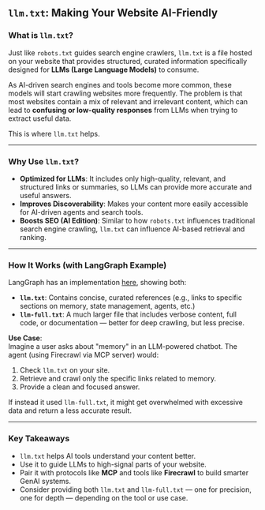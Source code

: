 ## `llm.txt`: Making Your Website AI-Friendly

### What is `llm.txt`?

Just like `robots.txt` guides search engine crawlers, `llm.txt` is a file hosted on your website that provides structured, curated information specifically designed for **LLMs (Large Language Models)** to consume.

As AI-driven search engines and tools become more common, these models will start crawling websites more frequently. The problem is that most websites contain a mix of relevant and irrelevant content, which can lead to **confusing or low-quality responses** from LLMs when trying to extract useful data.

This is where `llm.txt` helps.

---

### Why Use `llm.txt`?

- **Optimized for LLMs**: It includes only high-quality, relevant, and structured links or summaries, so LLMs can provide more accurate and useful answers.
- **Improves Discoverability**: Makes your content more easily accessible for AI-driven agents and search tools.
- **Boosts SEO (AI Edition)**: Similar to how `robots.txt` influences traditional search engine crawling, `llm.txt` can influence AI-based retrieval and ranking.

---

### How It Works (with LangGraph Example)

LangGraph has an implementation [here](https://langchain-ai.github.io/langgraph/llms-txt-overview/), showing both:

- **`llm.txt`**: Contains concise, curated references (e.g., links to specific sections on memory, state management, agents, etc.)
- **`llm-full.txt`**: A much larger file that includes verbose content, full code, or documentation — better for deep crawling, but less precise.

**Use Case**:  
Imagine a user asks about "memory" in an LLM-powered chatbot. The agent (using Firecrawl via MCP server) would:
1. Check `llm.txt` on your site.
2. Retrieve and crawl only the specific links related to memory.
3. Provide a clean and focused answer.

If instead it used `llm-full.txt`, it might get overwhelmed with excessive data and return a less accurate result.

---

### Key Takeaways

- `llm.txt` helps AI tools understand your content better.
- Use it to guide LLMs to high-signal parts of your website.
- Pair it with protocols like **MCP** and tools like **Firecrawl** to build smarter GenAI systems.
- Consider providing both `llm.txt` and `llm-full.txt` — one for precision, one for depth — depending on the tool or use case.

